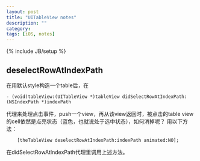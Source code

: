 ```yaml
---
layout: post
title: "UITableView notes"
description: ""
category: 
tags: [iOS, notes]
---
```

{% include JB/setup %}

## deselectRowAtIndexPath

在用默认style构造一个table后，在
	
	- (void)tableView:(UITableView *)tableView didSelectRowAtIndexPath:(NSIndexPath *)indexPath	
代理来处理点击事件，push一个view，再从该view返回时，被点击的table view的cell依然是点亮状态（蓝色，也就说处于选中状态），如何消掉呢？
用以下方法：

	    [theTableView deselectRowAtIndexPath:indexPath animated:NO];

在didSelectRowAtIndexPath代理里调用上述方法。